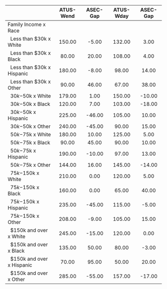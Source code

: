 
|                      |    ATUS-Wend |     ASEC-Gap |    ATUS-Wday |     ASEC-Gap |
| -------------------- | :----------: | :----------: | :----------: | :----------: |
| Family Income x Race |              |              |              |              |
| &nbsp;&nbsp;Less than $30k x White |       150.00 |        -5.00 |       132.00 |         3.00 |
| &nbsp;&nbsp;Less than $30k x Black |        80.00 |        20.00 |       108.00 |         4.00 |
| &nbsp;&nbsp;Less than $30k x Hispanic |       180.00 |        -8.00 |        98.00 |        14.00 |
| &nbsp;&nbsp;Less than $30k x Other |        90.00 |        46.00 |        67.00 |        38.00 |
| &nbsp;&nbsp;$30k-$50k x White |       179.00 |         1.00 |       150.00 |       -10.00 |
| &nbsp;&nbsp;$30k-$50k x Black |       120.00 |         7.00 |       103.00 |       -18.00 |
| &nbsp;&nbsp;$30k-$50k x Hispanic |       225.00 |       -46.00 |       105.00 |        10.00 |
| &nbsp;&nbsp;$30k-$50k x Other |       240.00 |       -45.00 |        90.00 |        15.00 |
| &nbsp;&nbsp;$50k-$75k x White |       180.00 |        10.00 |       125.00 |         5.00 |
| &nbsp;&nbsp;$50k-$75k x Black |        90.00 |        45.00 |        90.00 |        10.00 |
| &nbsp;&nbsp;$50k-$75k x Hispanic |       190.00 |       -10.00 |        97.00 |        13.00 |
| &nbsp;&nbsp;$50k-$75k x Other |       144.00 |        16.00 |       145.00 |       -14.00 |
| &nbsp;&nbsp;$75k-$150k x White |       210.00 |         0.00 |       120.00 |         5.00 |
| &nbsp;&nbsp;$75k-$150k x Black |       160.00 |         0.00 |        65.00 |        40.00 |
| &nbsp;&nbsp;$75k-$150k x Hispanic |       235.00 |       -45.00 |       115.00 |        -5.00 |
| &nbsp;&nbsp;$75k-$150k x Other |       208.00 |        -9.00 |       105.00 |        15.00 |
| &nbsp;&nbsp;$150k and over x White |       245.00 |       -15.00 |       120.00 |         0.00 |
| &nbsp;&nbsp;$150k and over x Black |       135.00 |        50.00 |        80.00 |        -3.00 |
| &nbsp;&nbsp;$150k and over x Hispanic |        70.00 |        95.00 |        50.00 |        20.00 |
| &nbsp;&nbsp;$150k and over x Other |       285.00 |       -55.00 |       157.00 |       -17.00 |

